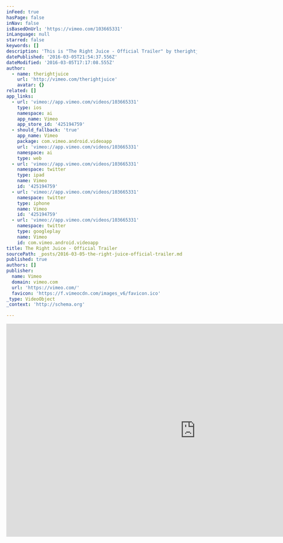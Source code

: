 ```yaml
---
inFeed: true
hasPage: false
inNav: false
isBasedOnUrl: 'https://vimeo.com/103665331'
inLanguage: null
starred: false
keywords: []
description: 'This is "The Right Juice - Official Trailer" by therightjuice on Vimeo, the home for high quality videos and the people who love them.'
datePublished: '2016-03-05T21:54:37.556Z'
dateModified: '2016-03-05T17:17:08.555Z'
author:
  - name: therightjuice
    url: 'http://vimeo.com/therightjuice'
    avatar: {}
related: []
app_links:
  - url: 'vimeo://app.vimeo.com/videos/103665331'
    type: ios
    namespace: ai
    app_name: Vimeo
    app_store_id: '425194759'
  - should_fallback: 'true'
    app_name: Vimeo
    package: com.vimeo.android.videoapp
    url: 'vimeo://app.vimeo.com/videos/103665331'
    namespace: ai
    type: web
  - url: 'vimeo://app.vimeo.com/videos/103665331'
    namespace: twitter
    type: ipad
    name: Vimeo
    id: '425194759'
  - url: 'vimeo://app.vimeo.com/videos/103665331'
    namespace: twitter
    type: iphone
    name: Vimeo
    id: '425194759'
  - url: 'vimeo://app.vimeo.com/videos/103665331'
    namespace: twitter
    type: googleplay
    name: Vimeo
    id: com.vimeo.android.videoapp
title: The Right Juice - Official Trailer
sourcePath: _posts/2016-03-05-the-right-juice-official-trailer.md
published: true
authors: []
publisher:
  name: Vimeo
  domain: vimeo.com
  url: 'https://vimeo.com/'
  favicon: 'https://f.vimeocdn.com/images_v6/favicon.ico'
_type: VideoObject
_context: 'http://schema.org'

---
```

<iframe src="https://cdn.embedly.com/widgets/media.html?src=https%3A%2F%2Fplayer.vimeo.com%2Fvideo%2F103665331&amp;url=https%3A%2F%2Fvimeo.com%2F103665331&amp;image=http%3A%2F%2Fi.vimeocdn.com%2Fvideo%2F506638698_1280.jpg&amp;key=b7d04c9b404c499eba89ee7072e1c4f7&amp;type=text%2Fhtml&amp;schema=vimeo" width="1000" height="563" scrolling="no" frameborder="0" allowfullscreen="allowfullscreen" style=""></iframe>